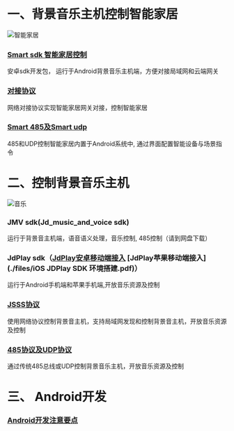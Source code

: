 
# 一、背景音乐主机控制智能家居
![智能家居](./pic/smart-home.jpg)
### [Smart sdk 智能家居控制](JdSmartOpenSdk.md)
安卓sdk开发包， 运行于Android背景音乐主机端，方便对接局域网和云端网关

### [对接协议](./files/聚点互动科技有限公司对接协议.pdf)
网络对接协议实现智能家居网关对接，控制智能家居

### [Smart 485及Smart udp](./files/485控制智能设备指南.pdf)
485和UDP控制智能家居内置于Android系统中, 通过界面配置智能设备与场景指令


# 二、控制背景音乐主机
![音乐](./pic/sound.jpg)

### JMV sdk(Jd_music_and_voice sdk)
运行于背景音主机端，语音语义处理，音乐控制, 485控制（请到网盘下载）

### JdPlay sdk（[JdPlay安卓移动端接入](JdPlayOpenSdkAndroid.md) [JdPlay苹果移动端接入](./files/iOS JDPlay SDK 环境搭建.pdf)）
运行于Android手机端和苹果手机端,开放音乐资源及控制

### [JSSS协议](JdPlaySS.md)
使用网络协议控制背景音主机，支持局域网发现和控制背景音主机，开放音乐资源及控制

### [485协议及UDP协议](./JdRS485.md)
通过传统485总线或UDP控制背景音乐主机，开放音乐资源及控制

# 三、 Android开发
### [Android开发注意要点](Android_readme.md)

<!--
## 目录 -->
<!--目录-->
<!--
  * [JdPlay安卓移动端接入](JdPlayOpenSdkAndroid.md)
  * [JdPlay苹果移动端接入](JdPlayOpenSdkIOS.md)
  * [JdPlaySS协议接入](JdPlaySS.md)
  * [RS485控制智能家居设备指南](./files/485控制智能设备指南.pdf)
  * [RS485控制背景音乐协议](./JdRS485.md)
  * [JdSmart设备端智能家居控制接入](JdSmartOpenSdk.md)
-->
<!--  
## 概述

### JdPlay安卓移动端接入
用于Android手机或其它Android终端控制背景音主机，仅支持局域网发现和控制背景音主机

### JdPlay苹果手机移动端接入
用于苹果手机控制背景音主机，仅支持局域网发现和控制背景音主机

### JdPlaySS协议接入
用于Linux／RTOS等终端控制背景音主机，仅支持局域网发现和控制背景音主机

### RS485控制智能家居设备指南
用于RS485方式控制智能家居设备

### RS485控制背景音乐协议
用于RS485方式控制背景音主机

### JdSmart设备端智能家居控制接入
用于背景音主机语音控制第三方智能家居系统，可以把背景音主机理解为智能家居系统的一个安卓手机终端，只要把智能家居安卓App或sdk对接JdSmart Open Sdk，就可以实现语控智能家居系统。

## 使用说明 
一、获取背景音乐主机音乐资源，并控制播放音乐，有如下方式 <br>
1。如下分别适用于手机端Android和Iphone应用
#### JdPlay安卓移动端接入 
#### JdPlay苹果移动端接入

2。适用广泛，通过网络socket协议通信
#### JdPlaySS协议接入

3。适用485总线
#### RS485控制背景音乐协议

二、语音和触摸屏控制智能家居设备
#### JdSmart设备端智能家居控制接入
#### RS485控制智能家居设备指南

-->

